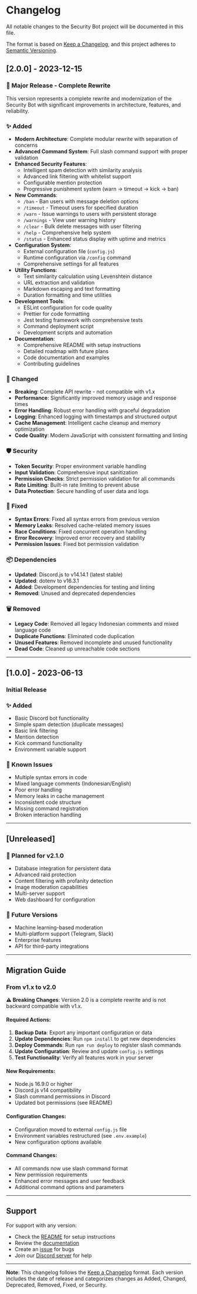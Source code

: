 # Changelog

All notable changes to the Security Bot project will be documented in this file.

The format is based on [Keep a Changelog](https://keepachangelog.com/en/1.0.0/),
and this project adheres to [Semantic Versioning](https://semver.org/spec/v2.0.0.html).

## [2.0.0] - 2023-12-15

### 🎉 Major Release - Complete Rewrite

This version represents a complete rewrite and modernization of the Security Bot with significant improvements in architecture, features, and reliability.

### ✨ Added
- **Modern Architecture**: Complete modular rewrite with separation of concerns
- **Advanced Command System**: Full slash command support with proper validation
- **Enhanced Security Features**:
  - Intelligent spam detection with similarity analysis
  - Advanced link filtering with whitelist support
  - Configurable mention protection
  - Progressive punishment system (warn → timeout → kick → ban)
- **New Commands**:
  - `/ban` - Ban users with message deletion options
  - `/timeout` - Timeout users for specified duration
  - `/warn` - Issue warnings to users with persistent storage
  - `/warnings` - View user warning history
  - `/clear` - Bulk delete messages with user filtering
  - `/help` - Comprehensive help system
  - `/status` - Enhanced status display with uptime and metrics
- **Configuration System**:
  - External configuration file (`config.js`)
  - Runtime configuration via `/config` command
  - Comprehensive settings for all features
- **Utility Functions**:
  - Text similarity calculation using Levenshtein distance
  - URL extraction and validation
  - Markdown escaping and text formatting
  - Duration formatting and time utilities
- **Development Tools**:
  - ESLint configuration for code quality
  - Prettier for code formatting
  - Jest testing framework with comprehensive tests
  - Command deployment script
  - Development scripts and automation
- **Documentation**:
  - Comprehensive README with setup instructions
  - Detailed roadmap with future plans
  - Code documentation and examples
  - Contributing guidelines

### 🔧 Changed
- **Breaking**: Complete API rewrite - not compatible with v1.x
- **Performance**: Significantly improved memory usage and response times
- **Error Handling**: Robust error handling with graceful degradation
- **Logging**: Enhanced logging with timestamps and structured output
- **Cache Management**: Intelligent cache cleanup and memory optimization
- **Code Quality**: Modern JavaScript with consistent formatting and linting

### 🛡️ Security
- **Token Security**: Proper environment variable handling
- **Input Validation**: Comprehensive input sanitization
- **Permission Checks**: Strict permission validation for all commands
- **Rate Limiting**: Built-in rate limiting to prevent abuse
- **Data Protection**: Secure handling of user data and logs

### 🐛 Fixed
- **Syntax Errors**: Fixed all syntax errors from previous version
- **Memory Leaks**: Resolved cache-related memory issues
- **Race Conditions**: Fixed concurrent operation handling
- **Error Recovery**: Improved error recovery and stability
- **Permission Issues**: Fixed bot permission validation

### 📦 Dependencies
- **Updated**: Discord.js to v14.14.1 (latest stable)
- **Updated**: dotenv to v16.3.1
- **Added**: Development dependencies for testing and linting
- **Removed**: Unused and deprecated dependencies

### 🗑️ Removed
- **Legacy Code**: Removed all legacy Indonesian comments and mixed language code
- **Duplicate Functions**: Eliminated code duplication
- **Unused Features**: Removed incomplete and unused functionality
- **Dead Code**: Cleaned up unreachable code sections

---

## [1.0.0] - 2023-06-13

### Initial Release

### ✨ Added
- Basic Discord bot functionality
- Simple spam detection (duplicate messages)
- Basic link filtering
- Mention detection
- Kick command functionality
- Environment variable support

### 🐛 Known Issues
- Multiple syntax errors in code
- Mixed language comments (Indonesian/English)
- Poor error handling
- Memory leaks in cache management
- Inconsistent code structure
- Missing command registration
- Broken interaction handling

---

## [Unreleased]

### 🚀 Planned for v2.1.0
- Database integration for persistent data
- Advanced raid protection
- Content filtering with profanity detection
- Image moderation capabilities
- Multi-server support
- Web dashboard for configuration

### 🔮 Future Versions
- Machine learning-based moderation
- Multi-platform support (Telegram, Slack)
- Enterprise features
- API for third-party integrations

---

## Migration Guide

### From v1.x to v2.0

**⚠️ Breaking Changes**: Version 2.0 is a complete rewrite and is not backward compatible with v1.x.

#### Required Actions:
1. **Backup Data**: Export any important configuration or data
2. **Update Dependencies**: Run `npm install` to get new dependencies
3. **Deploy Commands**: Run `npm run deploy` to register slash commands
4. **Update Configuration**: Review and update `config.js` settings
5. **Test Functionality**: Verify all features work in your server

#### New Requirements:
- Node.js 16.9.0 or higher
- Discord.js v14 compatibility
- Slash command permissions in Discord
- Updated bot permissions (see README)

#### Configuration Changes:
- Configuration moved to external `config.js` file
- Environment variables restructured (see `.env.example`)
- New configuration options available

#### Command Changes:
- All commands now use slash command format
- New permission requirements
- Enhanced error messages and user feedback
- Additional command options and parameters

---

## Support

For support with any version:
- Check the [README](README.md) for setup instructions
- Review the [documentation](https://github.com/denny/security-bot/wiki)
- Create an [issue](https://github.com/denny/security-bot/issues) for bugs
- Join our [Discord server](https://discord.gg/your-invite) for help

---

**Note**: This changelog follows the [Keep a Changelog](https://keepachangelog.com/) format. Each version includes the date of release and categorizes changes as Added, Changed, Deprecated, Removed, Fixed, or Security.
